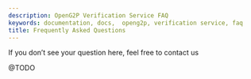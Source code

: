 ```yaml
---
description: OpenG2P Verification Service FAQ
keywords: documentation, docs,  openg2p, verification service, faq
title: Frequently Asked Questions
---
```


If you don’t see your question here, feel free to contact us

@TODO
